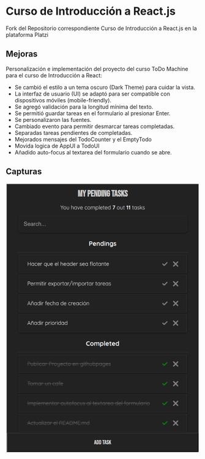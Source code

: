 # Curso de Introducción a React.js

Fork del Repositorio correspondiente Curso de Introducción a React.js en la plataforma Platzi

## Mejoras

Personalización e implementación del proyecto del curso ToDo Machine para el curso de Introducción a React:

- Se cambió el estilo a un tema oscuro (Dark Theme) para cuidar la vista.
- La interfaz de usuario (UI) se adaptó para ser compatible con dispositivos móviles (mobile-friendly).
- Se agregó validación para la longitud mínima del texto.
- Se permitió guardar tareas en el formulario al presionar Enter.
- Se personalizaron las fuentes.
- Cambiado evento para permitir desmarcar tareas completadas.
- Separadas tareas pendientes de completadas.
- Mejorados mensajes del TodoCounter y el EmptyTodo
- Movida logica de AppUI a TodoUI
- Añadido auto-focus al textarea del formulario cuando se abre.

## Capturas

![Portada](portada_a.png)